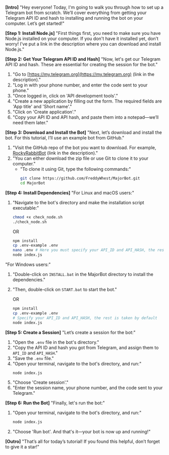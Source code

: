**[Intro]**
"Hey everyone! Today, I'm going to walk you through how to set up a Telegram bot from scratch. We’ll cover everything from getting your Telegram API ID and hash to installing and running the bot on your computer. Let’s get started!"

**[Step 1: Install Node.js]**
"First things first, you need to make sure you have Node.js installed on your computer. If you don't have it installed yet, don’t worry! I've put a link in the description where you can download and install Node.js."

**[Step 2: Get Your Telegram API ID and Hash]**
"Now, let's get our Telegram API ID and hash. These are essential for creating the session for the bot."
1. "Go to [https://my.telegram.org](https://my.telegram.org) (link in the description)."
2. "Log in with your phone number, and enter the code sent to your phone."
3. "Once logged in, click on 'API development tools'."
4. "Create a new application by filling out the form. The required fields are 'App title' and 'Short name'."
5. "Click on 'Create application'."
6. "Copy your API ID and API hash, and paste them into a notepad—we’ll need them later."

**[Step 3: Download and Install the Bot]**
"Next, let’s download and install the bot. For this tutorial, I’ll use an example bot from GitHub."
1. "Visit the GitHub repo of the bot you want to download. For example, [RockyRabbitBot](https://github.com/Freddywhest/RockyRabbitBot) (link in the description)."
2. "You can either download the zip file or use Git to clone it to your computer."
   - "To clone it using Git, type the following commands:"
     ```bash
     git clone https://github.com/FreddyWhest/MajorBot.git
     cd MajorBot
     ```

**[Step 4: Install Dependencies]**
"For Linux and macOS users:"
1. "Navigate to the bot's directory and make the installation script executable:"
   ```bash
   chmod +x check_node.sh
   ./check_node.sh
   ```
   OR
   ```bash
   npm install
   cp .env-example .env
   nano .env # Here you must specify your API_ID and API_HASH, the rest is taken by default
   node index.js
   ```

"For Windows users:"
1. "Double-click on `INSTALL.bat` in the MajorBot directory to install the dependencies."
2. "Then, double-click on `START.bat` to start the bot."

   OR
   ```bash
   npm install
   cp .env-example .env
   # Specify your API_ID and API_HASH, the rest is taken by default
   node index.js
   ```

**[Step 5: Create a Session]**
"Let’s create a session for the bot:"
1. "Open the `.env` file in the bot's directory."
2. "Copy the API ID and hash you got from Telegram, and assign them to `API_ID` and `API_HASH`."
3. "Save the `.env` file."
4. "Open your terminal, navigate to the bot's directory, and run:"
   ```bash
   node index.js
   ```
5. "Choose 'Create session'."
6. "Enter the session name, your phone number, and the code sent to your Telegram."

**[Step 6: Run the Bot]**
"Finally, let's run the bot:"
1. "Open your terminal, navigate to the bot's directory, and run:"
   ```bash
   node index.js
   ```
2. "Choose 'Run bot'. And that's it—your bot is now up and running!"

**[Outro]**
"That’s all for today’s tutorial! If you found this helpful, don’t forget to give it a star!"
